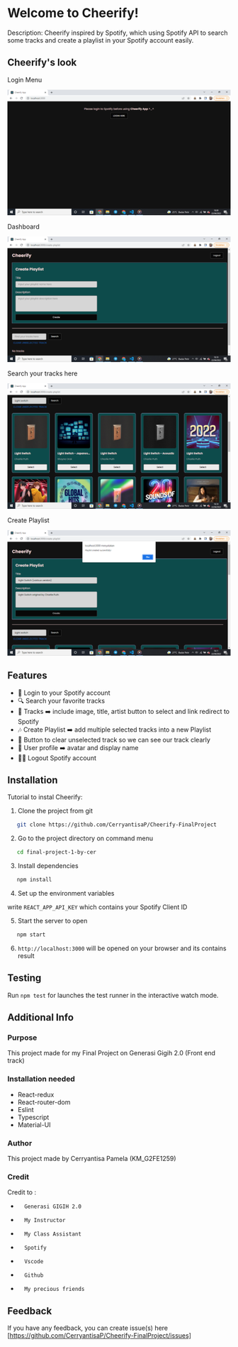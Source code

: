 # Welcome to Cheerify! 

Description:
Cheerify inspired by Spotify, which using Spotify API to search some tracks and create a playlist in your Spotify account easily.


## Cheerify's look

Login Menu
<center><img src="/images/Login.png" alt="Preview Image" /></center>

Dashboard
<center><img src="/images/Dashboard.png" alt="Preview Image" /></center>

Search your tracks here
<center><img src="/images/Search-form.png" alt="Preview Image" /></center>

Create Playlist
<center><img src="/images/Create-Playlist.png" alt="Preview Image" /></center>

## Features

- 🚪 Login to your Spotify account
- 🔍 Search your favorite tracks
- 🎵 Tracks ➡️ include image, title, artist button to select and link redirect to Spotify
- 🎶 Create Playlist ➡️ add multiple selected tracks into a new Playlist
- 🚮 Button to clear unselected track so we can see our track clearly
- 👤 User profile ➡️ avatar and display name
- 🏃‍♀️ Logout Spotify account

## Installation

Tutorial to instal Cheerify:

1. Clone the project from git
  ```bash
     git clone https://github.com/CerryantisaP/Cheerify-FinalProject
  ```
2. Go to the project directory on command menu
  ```bash
     cd final-project-1-by-cer
  ```
3. Install dependencies
  ```bash
     npm install
  ```
4. Set up the environment variables

  write `REACT_APP_API_KEY` which contains your Spotify Client ID

5. Start the server to open
  ```bash
     npm start
  ```
6. `http://localhost:3000` will be opened on your browser and its contains result

## Testing

Run `npm test` for launches the test runner in the interactive watch mode.

## Additional Info

### Purpose
This project made for my Final Project on Generasi Gigih 2.0 (Front end track)

### Installation needed

-   React-redux
-   React-router-dom
-   Eslint
-   Typescript   
-   Material-UI

### Author

This project made by Cerryantisa Pamela (KM_G2FE1259)

### Credit

Credit to :
-       Generasi GIGIH 2.0
-       My Instructor
-       My Class Assistant
-       Spotify
-       Vscode
-       Github
-       My precious friends

## Feedback

If you have any feedback, you can create issue(s) here [https://github.com/CerryantisaP/Cheerify-FinalProject/issues]